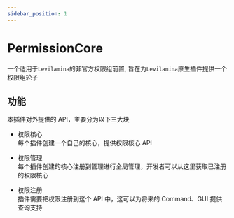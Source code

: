 ```yaml
---
sidebar_position: 1
---
```


# PermissionCore

一个适用于`Levilamina`的非官方权限组前置, 旨在为`Levilamina`原生插件提供一个权限组轮子

## 功能

本插件对外提供的 API，主要分为以下三大块

- 权限核心  
  每个插件创建一个自己的核心，提供权限核心 API

- 权限管理  
  每个插件创建的核心注册到管理进行全局管理，开发者可以从这里获取已注册的权限核心

- 权限注册  
  插件需要把权限注册到这个 API 中，这可以为将来的 Command、GUI 提供查询支持
